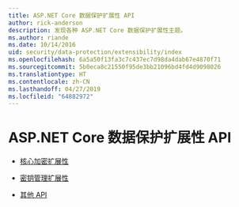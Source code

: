 ```yaml
---
title: ASP.NET Core 数据保护扩展性 API
author: rick-anderson
description: 发现各种 ASP.NET Core 数据保护扩展性主题。
ms.author: riande
ms.date: 10/14/2016
uid: security/data-protection/extensibility/index
ms.openlocfilehash: 6a5a50f13fa3c7c437ec7d98da4dab67e4870f71
ms.sourcegitcommit: 5b0eca8c21550f95de3bb21096bd4fd4d9098026
ms.translationtype: HT
ms.contentlocale: zh-CN
ms.lasthandoff: 04/27/2019
ms.locfileid: "64882972"
---
```

# <a name="aspnet-core-data-protection-extensibility-apis"></a>ASP.NET Core 数据保护扩展性 API

* [核心加密扩展性](xref:security/data-protection/extensibility/core-crypto)

* [密钥管理扩展性](xref:security/data-protection/extensibility/key-management)

* [其他 API](xref:security/data-protection/extensibility/misc-apis)
